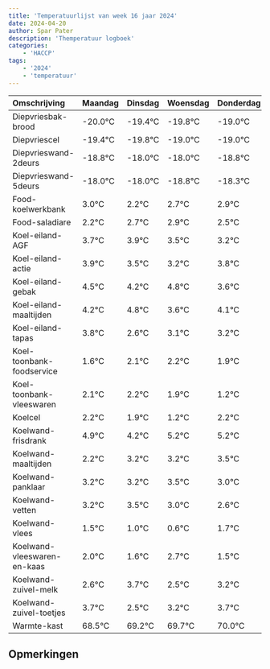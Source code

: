 ```yaml
---
title: 'Temperatuurlijst van week 16 jaar 2024'
date: 2024-04-20
author: Spar Pater
description: 'Themperatuur logboek'
categories:
    - 'HACCP'
tags:
    - '2024'
    - 'temperatuur'
---
```

|Omschrijving|Maandag|Dinsdag|Woensdag|Donderdag|Vrijdag|Zaterdag|Zondag|
|:---|:---|:---|:---|:---|:---|:---|:---|
|Diepvriesbak-brood|-20.0°C|-19.4°C|-19.8°C|-19.0°C|-19.0°C|-19.8°C| |
|Diepvriescel|-19.4°C|-19.8°C|-19.0°C|-19.0°C|-19.8°C|-19.3°C| |
|Diepvrieswand-2deurs|-18.8°C|-18.0°C|-18.0°C|-18.8°C|-18.3°C|-18.1°C| |
|Diepvrieswand-5deurs|-18.0°C|-18.0°C|-18.8°C|-18.3°C|-18.1°C|-18.5°C| |
|Food-koelwerkbank|3.0°C|2.2°C|2.7°C|2.9°C|2.5°C|2.2°C| |
|Food-saladiare|2.2°C|2.7°C|2.9°C|2.5°C|2.2°C|2.8°C| |
|Koel-eiland-AGF|3.7°C|3.9°C|3.5°C|3.2°C|3.8°C|2.6°C| |
|Koel-eiland-actie|3.9°C|3.5°C|3.2°C|3.8°C|2.6°C|3.1°C| |
|Koel-eiland-gebak|4.5°C|4.2°C|4.8°C|3.6°C|4.1°C|4.2°C| |
|Koel-eiland-maaltijden|4.2°C|4.8°C|3.6°C|4.1°C|4.2°C|3.9°C| |
|Koel-eiland-tapas|3.8°C|2.6°C|3.1°C|3.2°C|2.9°C|2.2°C| |
|Koel-toonbank-foodservice|1.6°C|2.1°C|2.2°C|1.9°C|1.2°C|2.2°C| |
|Koel-toonbank-vleeswaren|2.1°C|2.2°C|1.9°C|1.2°C|2.2°C|2.2°C| |
|Koelcel|2.2°C|1.9°C|1.2°C|2.2°C|2.2°C|2.5°C| |
|Koelwand-frisdrank|4.9°C|4.2°C|5.2°C|5.2°C|5.5°C|5.0°C| |
|Koelwand-maaltijden|2.2°C|3.2°C|3.2°C|3.5°C|3.0°C|2.6°C| |
|Koelwand-panklaar|3.2°C|3.2°C|3.5°C|3.0°C|2.6°C|3.7°C| |
|Koelwand-vetten|3.2°C|3.5°C|3.0°C|2.6°C|3.7°C|2.5°C| |
|Koelwand-vlees|1.5°C|1.0°C|0.6°C|1.7°C|0.5°C|1.2°C| |
|Koelwand-vleeswaren-en-kaas|2.0°C|1.6°C|2.7°C|1.5°C|2.2°C|2.7°C| |
|Koelwand-zuivel-melk|2.6°C|3.7°C|2.5°C|3.2°C|3.7°C|4.0°C| |
|Koelwand-zuivel-toetjes|3.7°C|2.5°C|3.2°C|3.7°C|4.0°C|3.8°C| |
|Warmte-kast|68.5°C|69.2°C|69.7°C|70.0°C|69.8°C|70.0°C| |

## Opmerkingen


